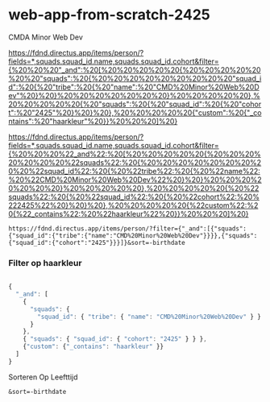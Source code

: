 # web-app-from-scratch-2425
CMDA Minor Web Dev

https://fdnd.directus.app/items/person/?fields=*,squads.squad_id.name,squads.squad_id.cohort&filter={%20%20%20"_and":%20[%20%20%20%20%20{%20%20%20%20%20%20%20"squads":%20{%20%20%20%20%20%20%20%20%20"squad_id":%20{%20"tribe":%20{%20"name":%20"CMD%20Minor%20Web%20Dev"%20}%20}%20%20%20%20%20%20%20}%20%20%20%20%20},%20%20%20%20%20{%20"squads":%20{%20"squad_id":%20{%20"cohort":%20"2425"%20}%20}%20},%20%20%20%20%20{"custom":%20{"_contains":%20"haarkleur"%20}}%20%20%20]%20}



https://fdnd.directus.app/items/person/?fields=*,squads.squad_id.name,squads.squad_id.cohort&filter={%20%20%20%22_and%22:%20[%20%20%20%20%20{%20%20%20%20%20%20%20%22squads%22:%20{%20%20%20%20%20%20%20%20%20%22squad_id%22:%20{%20%22tribe%22:%20{%20%22name%22:%20%22CMD%20Minor%20Web%20Dev%22%20}%20}%20%20%20%20%20%20%20}%20%20%20%20%20},%20%20%20%20%20{%20%22squads%22:%20{%20%22squad_id%22:%20{%20%22cohort%22:%20%222425%22%20}%20}%20},%20%20%20%20%20{%22custom%22:%20{%22_contains%22:%20%22haarkleur%22%20}}%20%20%20]%20}



`https://fdnd.directus.app/items/person/?filter={"_and":[{"squads":{"squad_id":{"tribe":{"name":"CMD%20Minor%20Web%20Dev"}}}},{"squads":{"squad_id":{"cohort":"2425"}}}]}&sort=-birthdate`


### Filter op haarkleur
```js

{
  "_and": [
    {
      "squads": {
        "squad_id": { "tribe": { "name": "CMD%20Minor%20Web%20Dev" } }
      }
    },
    { "squads": { "squad_id": { "cohort": "2425" } } },
    {"custom": {"_contains": "haarkleur" }}
  ]
}

```



Sorteren Op Leefttijd


```
&sort=-birthdate
```



